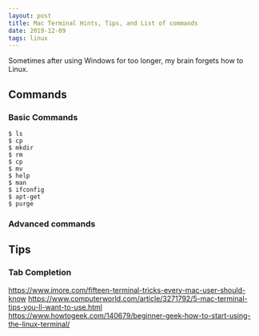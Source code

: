 ```yaml
---
layout: post
title: Mac Terminal Hints, Tips, and List of commands
date: 2019-12-09
tags: linux
---
```


Sometimes after using Windows for too longer, my brain forgets how to Linux.

## Commands

### Basic Commands

```
$ ls
$ cp
$ mkdir
$ rm
$ cp
$ mv
$ help
$ man
$ ifconfig
$ apt-get
$ purge
```


### Advanced commands

## Tips

### Tab Completion


<https://www.imore.com/fifteen-terminal-tricks-every-mac-user-should-know>
<https://www.computerworld.com/article/3271792/5-mac-terminal-tips-you-ll-want-to-use.html>
<https://www.howtogeek.com/140679/beginner-geek-how-to-start-using-the-linux-terminal/>
